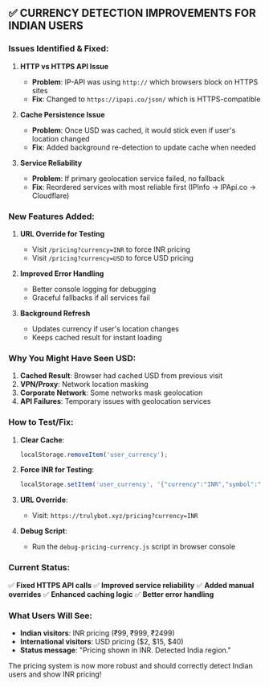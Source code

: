 ## ✅ CURRENCY DETECTION IMPROVEMENTS FOR INDIAN USERS

### **Issues Identified & Fixed:**

1. **HTTP vs HTTPS API Issue**
   - **Problem**: IP-API was using `http://` which browsers block on HTTPS sites
   - **Fix**: Changed to `https://ipapi.co/json/` which is HTTPS-compatible

2. **Cache Persistence Issue**
   - **Problem**: Once USD was cached, it would stick even if user's location changed
   - **Fix**: Added background re-detection to update cache when needed

3. **Service Reliability**
   - **Problem**: If primary geolocation service failed, no fallback
   - **Fix**: Reordered services with most reliable first (IPInfo → IPApi.co → Cloudflare)

### **New Features Added:**

1. **URL Override for Testing**
   - Visit `/pricing?currency=INR` to force INR pricing
   - Visit `/pricing?currency=USD` to force USD pricing

2. **Improved Error Handling**
   - Better console logging for debugging
   - Graceful fallbacks if all services fail

3. **Background Refresh**
   - Updates currency if user's location changes
   - Keeps cached result for instant loading

### **Why You Might Have Seen USD:**

1. **Cached Result**: Browser had cached USD from previous visit
2. **VPN/Proxy**: Network location masking
3. **Corporate Network**: Some networks mask geolocation
4. **API Failures**: Temporary issues with geolocation services

### **How to Test/Fix:**

1. **Clear Cache**: 
   ```javascript
   localStorage.removeItem('user_currency');
   ```

2. **Force INR for Testing**:
   ```javascript
   localStorage.setItem('user_currency', '{"currency":"INR","symbol":"₹","country":"IN","isIndia":true}');
   ```

3. **URL Override**:
   - Visit: `https://trulybot.xyz/pricing?currency=INR`

4. **Debug Script**:
   - Run the `debug-pricing-currency.js` script in browser console

### **Current Status:**
✅ **Fixed HTTPS API calls**
✅ **Improved service reliability** 
✅ **Added manual overrides**
✅ **Enhanced caching logic**
✅ **Better error handling**

### **What Users Will See:**
- **Indian visitors**: INR pricing (₹99, ₹999, ₹2499)
- **International visitors**: USD pricing ($2, $15, $40)
- **Status message**: "Pricing shown in INR. Detected India region."

The pricing system is now more robust and should correctly detect Indian users and show INR pricing!